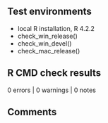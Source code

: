 ## Test environments

* local R installation, R 4.2.2
* check_win_release()
* check_win_devel()
* check_mac_release()

## R CMD check results

0 errors | 0 warnings | 0 notes

## Comments

